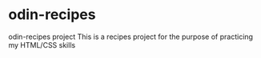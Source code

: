 # odin-recipes
odin-recipes project
This is a recipes project for the purpose of practicing my HTML/CSS skills
